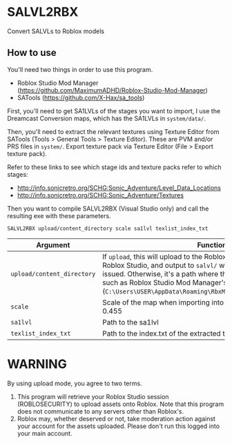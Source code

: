 # SALVL2RBX
Convert SALVLs to Roblox models

## How to use
You'll need two things in order to use this program.
- Roblox Studio Mod Manager (https://github.com/MaximumADHD/Roblox-Studio-Mod-Manager)
- SATools (https://github.com/X-Hax/sa_tools)

First, you'll need to get SA1LVLs of the stages you want to import, I use the Dreamcast Conversion maps, which has the SA1LVLs in `system/data/`.

Then, you'll need to extract the relevant textures using Texture Editor from SATools (Tools > General Tools > Texture Editor). These are PVM and/or PRS files in `system/`. Export texture pack via Texture Editor (File > Export texture pack).

Refer to these links to see which stage ids and texture packs refer to which stages:
- http://info.sonicretro.org/SCHG:Sonic_Adventure/Level_Data_Locations
- http://info.sonicretro.org/SCHG:Sonic_Adventure/Textures

Then you want to compile SALVL2RBX (Visual Studio only) and call the resulting exe with these parameters.

`SALVL2RBX upload/content_directory scale sa1lvl texlist_index_txt`

Argument | Function
--------|--------
`upload/content_directory` | If `upload`, this will upload to the Roblox account associated with Roblox Studio, and output to `salvl/` where the command was issued. Otherwise, it's a path where the program will output to, such as Roblox Studio Mod Manager's content directory (`C:\Users\USER\AppData\Roaming\RbxModManager\ModFiles\content`).
`scale` | Scale of the map when importing into Roblox. Recommended 0.455
`sa1lvl` | Path to the sa1lvl
`texlist_index_txt` | Path to the index.txt of the extracted texture pack

# WARNING
By using upload mode, you agree to two terms.
 1. This program will retrieve your Roblox Studio session (ROBLOSECURITY) to upload assets onto Roblox. Note that this program does not communicate to any servers other than Roblox's.
 2. Roblox may, whether deserved or not, take moderation action against your account for the assets uploaded. Please don't run this logged into your main account.
